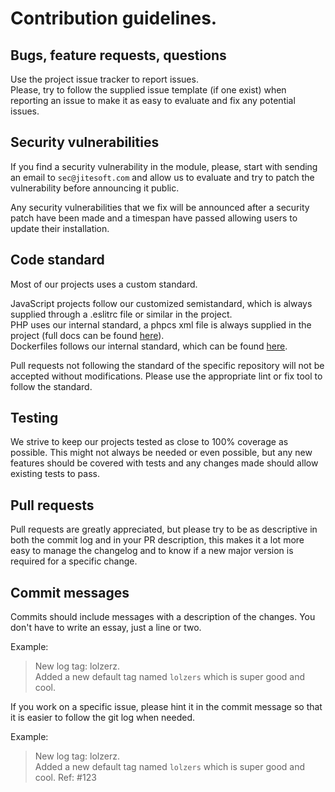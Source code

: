 # Contribution guidelines.

## Bugs, feature requests, questions

Use the project issue tracker to report issues.  
Please, try to follow the supplied issue template (if one exist) when reporting an issue to make it as easy to evaluate and fix any potential issues.

## Security vulnerabilities

If you find a security vulnerability in the module, please, start with sending an email to `sec@jitesoft.com` and allow us to evaluate
and try to patch the vulnerability before announcing it public.  

Any security vulnerabilities that we fix will be announced after a security patch have been made and a timespan have passed allowing 
users to update their installation.

## Code standard

Most of our projects uses a custom standard.

JavaScript projects follow our customized semistandard, which is always supplied through a .eslitrc file or similar in the project.  
PHP uses our internal standard, a phpcs xml file is always supplied in the project (full docs can be found [here](https://gitlab.com/jitesoft/standards/php)).  
Dockerfiles follows our internal standard, which can be found [here](https://gitlab.com/jitesoft/standards/docker).

Pull requests not following the standard of the specific repository will not be accepted without modifications. Please use the appropriate lint or fix tool to follow the standard.

## Testing

We strive to keep our projects tested as close to 100% coverage as possible. This might not always be needed or even possible, but 
any new features should be covered with tests and any changes made should allow existing tests to pass.  

## Pull requests

Pull requests are greatly appreciated, but please try to be as descriptive in both the commit log and in your PR description,
this makes it a lot more easy to manage the changelog and to know if a new major version is required for a specific change.

## Commit messages

Commits should include messages with a description of the changes. You don't have to write an essay, just a line or two.  

Example:

> New log tag: lolzerz.  
> Added a new default tag named `lolzers` which is super good and cool.

If you work on a specific issue, please hint it in the commit message so that it is easier to follow the git log when needed.

Example:

> New log tag: lolzerz.  
> Added a new default tag named `lolzers` which is super good and cool.
> Ref: #123

